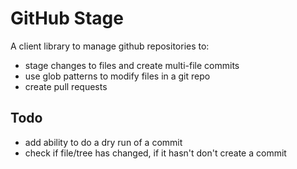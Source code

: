# GitHub Stage

A client library to manage github repositories to:
- stage changes to files and create multi-file commits
- use glob patterns to modify files in a git repo
- create pull requests

## Todo
- add ability to do a dry run of a commit
- check if file/tree has changed, if it hasn't don't create a commit